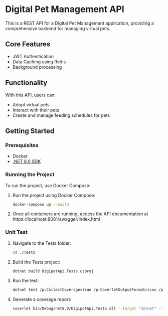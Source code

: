 # Digital Pet Management API

This is a REST API for a Digital Pet Management application, providing a comprehensive backend for managing virtual pets.

## Core Features

- JWT Authentication
- Data Caching using Redis
- Background processing

## Functionality

With this API, users can:

- Adopt virtual pets
- Interact with their pets
- Create and manage feeding schedules for pets

## Getting Started

### Prerequisites

- Docker
- [.NET 8.0 SDK](https://dotnet.microsoft.com/en-us/download/dotnet/8.0)

### Running the Project

To run the project, use Docker Compose:

1. Run the project using Docker Compose:

   ```bash
   docker-compose up --build
   ```

2. Once all containers are running, access the API documentation at https://localhost:8081/swagger/index.html

### Unit Test

1. Navigate to the Tests folder:

   ```bash
   cd ./Tests
   ```

2. Build the Tests project:
   ```bash
   dotnet build DigipetApi.Tests.csproj
   ```
3. Run the test:
   ```bash
   dotnet test /p:CollectCoverage=true /p:CoverletOutputFormat=lcov /p:CoverletOutput=./lcov.info -v n
   ```
4. Generate a coverage report:
   ```bash
   coverlet bin/Debug/net8.0/DigipetApi.Tests.dll --target "dotnet" --targetargs "test --no-build" --format lcov --output ./lcov.info
   ```
